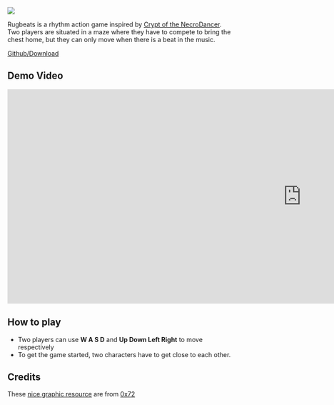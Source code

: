 ![](https://ik.imagekit.io/za0dxwyrw/oasite/2019-11-27_02-03-51_tDAWx_CyMn.png)

<span>Rugbeats is a rhythm action game inspired by [Crypt of the NecroDancer](https://en.wikipedia.org/wiki/Crypt_of_the_NecroDancer). Two players are situated in a maze where they have to compete to bring the chest home, but they can only move when there is a beat in the music.</span>

[Github/Download](https://github.com/Envl/rugbeats)

## Demo Video

<iframe width="1315" height="480" src="https://www.youtube.com/embed/DHYSUcIBRQ0" frameborder="0" allow="accelerometer; autoplay; encrypted-media; gyroscope; picture-in-picture" allowfullscreen></iframe>

## How to play

- Two players can use **W A S D** and **Up Down Left Right** to move respectively
- To get the game started, two characters have to get close to each other.

## Credits

<span>These [nice graphic resource](https://0x72.itch.io/dungeontileset-ii) are from [0x72](https://0x72.itch.io/)</span>
